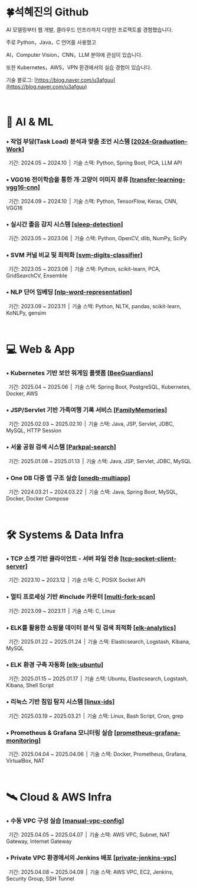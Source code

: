# 🍀석혜진의 Github

AI 모델링부터 웹 개발, 클라우드 인프라까지 다양한 프로젝트를 경험했습니다.  

주로 Python，Java，C 언어를 사용했고

AI，Computer Vision，CNN，LLM 분야에 관심이 있습니다.

또한 Kubernetes，AWS，VPN 환경에서의 실습 경험이 있습니다.  

기술 블로그: [https://blog.naver.com/u3afguu](https://blog.naver.com/u3afguu)

<br>

# 🤖 AI & ML

### • 작업 부담(Task Load) 분석과 맞춤 조언 시스템 <a href="https://github.com/HyeJinSeok/2024-Graduation-Work">[2024-Graduation-Work]</a>
&thinsp; 기간: 2024.05 ~ 2024.10 &thinsp;| &thinsp;기술 스택: Python, Spring Boot, PCA, LLM API


### • VGG16 전이학습을 통한 개·고양이 이미지 분류 <a href="https://github.com/HyeJinSeok/transfer-learning-vgg16-cnn">[transfer-learning-vgg16-cnn]</a>  
&thinsp; 기간: 2024.09 ~ 2024.10 &thinsp;| &thinsp;기술 스택: Python, TensorFlow, Keras, CNN, VGG16


### • 실시간 졸음 감지 시스템 <a href="https://github.com/HyeJinSeok/sleep-detection">[sleep-detection]</a>  
&thinsp; 기간: 2023.05 ~ 2023.06 &thinsp;| &thinsp;기술 스택: Python, OpenCV, dlib, NumPy, SciPy


### • SVM 커널 비교 및 최적화 <a href="https://github.com/HyeJinSeok/svm-digits-classifier">[svm-digits-classifier]</a>  
&thinsp; 기간: 2023.05 ~ 2023.06 &thinsp;| &thinsp;기술 스택: Python, scikit-learn, PCA, GridSearchCV, Ensemble


### • NLP 단어 임베딩 <a href="https://github.com/HyeJinSeok/nlp-word-representation">[nlp-word-representation]</a>  
&thinsp; 기간: 2023.09 ~ 2023.11 &thinsp;| &thinsp;기술 스택: Python, NLTK, pandas, scikit-learn, KoNLPy, gensim

<br>

# 💻 Web & App

### • Kubernetes 기반 보안 워게임 플랫폼 <a href="https://github.com/BeeGuardians">[BeeGuardians]</a>  
&thinsp; 기간: 2025.04 ~ 2025.06 &thinsp;| &thinsp;기술 스택: Spring Boot, PostgreSQL, Kubernetes, Docker, AWS

### • JSP/Servlet 기반 가족여행 기록 서비스 <a href="https://github.com/HyeJinSeok/FamilyMemories">[FamilyMemories]</a>  
&thinsp; 기간: 2025.02.03 ~ 2025.02.10 &thinsp;| &thinsp;기술 스택: Java, JSP, Servlet, JDBC, MySQL, HTTP Session

### • 서울 공원 검색 시스템 <a href="https://github.com/HyeJinSeok/Parkpal">[Parkpal-search]</a>  
&thinsp; 기간: 2025.01.08 ~ 2025.01.13 &thinsp;| &thinsp;기술 스택: Java, JSP, Servlet, JDBC, MySQL

### • One DB 다중 앱 구조 실습 <a href="https://github.com/HyeJinSeok/OneDB_MultiApp">[onedb-multiapp]</a>  
&thinsp; 기간: 2024.03.21 ~ 2024.03.22 &thinsp;| &thinsp;기술 스택: Java, Spring Boot, MySQL, Docker, Docker Compose

<br>

# 🛠️ Systems & Data Infra

### • TCP 소켓 기반 클라이언트 - 서버 파일 전송 <a href="https://github.com/HyeJinSeok/tcp-socket-client-server">[tcp-socket-client-server]</a>  
&thinsp; 기간: 2023.10 ~ 2023.12 &thinsp;| &thinsp;기술 스택: C, POSIX Socket API

### • 멀티 프로세싱 기반 #include 카운터 <a href="https://github.com/HyeJinSeok/multi-fork-scan">[multi-fork-scan]</a>  
&thinsp; 기간: 2023.09 ~ 2023.11 &thinsp;| &thinsp;기술 스택: C, Linux

### • ELK를 활용한 쇼핑몰 데이터 분석 및 검색 최적화 <a href="https://github.com/HyeJinSeok/ELK">[elk-analytics]</a>  
&thinsp; 기간: 2025.01.22 ~ 2025.01.24 &thinsp;| &thinsp;기술 스택: Elasticsearch, Logstash, Kibana, MySQL

### • ELK 환경 구축 자동화 <a href="https://github.com/HyeJinSeok/ELK-ubuntu">[elk-ubuntu]</a> 
&thinsp; 기간: 2025.01.15 ~ 2025.01.17 &thinsp;| &thinsp;기술 스택: Ubuntu, Elasticsearch, Logstash, Kibana, Shell Script

### • 리눅스 기반 침입 탐지 시스템 <a href="https://github.com/HyeJinSeok/Linux-IDS">[linux-ids]</a>  
&thinsp; 기간: 2025.03.19 ~ 2025.03.21 &thinsp;| &thinsp;기술 스택: Linux, Bash Script, Cron, grep

### • Prometheus & Grafana 모니터링 실습 <a href="https://github.com/HyeJinSeok/Prometheus_Grafana_Monitoring">[prometheus-grafana-monitoring]</a>  
&thinsp; 기간: 2025.04.04 ~ 2025.04.06 &thinsp;| &thinsp;기술 스택: Docker, Prometheus, Grafana, VirtualBox, NAT

<br>

# 🛰️ Cloud & AWS Infra

### • 수동 VPC 구성 실습 <a href="https://github.com/HyeJinSeok/manual-vpc-config">[manual-vpc-config]</a>  
&thinsp; 기간: 2025.04.05 ~ 2025.04.07 &thinsp;| &thinsp;기술 스택: AWS VPC, Subnet, NAT Gateway, Internet Gateway

### • Private VPC 환경에서의 Jenkins 배포 <a href="https://github.com/HyeJinSeok/Private-Jenkins-in-VPC">[private-jenkins-vpc]</a>  
&thinsp; 기간: 2025.04.08 ~ 2025.04.09 &thinsp;| &thinsp;기술 스택: AWS VPC, EC2, Jenkins, Security Group, SSH Tunnel